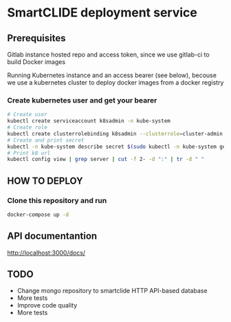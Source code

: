 # SmartCLIDE deployment service
## Prerequisites
Gitlab instance hosted repo and access token, since we use gitlab-ci to build Docker images

Running Kubernetes instance and an access bearer (see below), becouse we use a kubernetes cluster to deploy docker images from a docker registry

### Create kubernetes user and get your bearer
``` bash
# Create user
kubectl create serviceaccount k8sadmin -n kube-system
# Create role 
kubectl create clusterrolebinding k8sadmin --clusterrole=cluster-admin --serviceaccount=kube-system:k8sadmin
# Create and print secret
kubectl -n kube-system describe secret $(sudo kubectl -n kube-system get secret | (grep k8sadmin || echo "$_") | awk '{print $1}') | grep token: | awk '{print $2}'
# Print k8 url
kubectl config view | grep server | cut -f 2- -d ":" | tr -d " "
```


## HOW TO DEPLOY
### Clone this repository and run 
``` bash 
docker-compose up -d 
```

## API documentantion 
[http://localhost:3000/docs/](http://localhost:3000/docs/)

## TODO
- Change mongo repository to smartclide HTTP API-based database
- More tests
- Improve code quality
- More tests